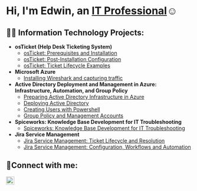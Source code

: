 <h1>Hi, I'm Edwin, an <a href="https://linkedin.com/in/edwin-nunez-b1352329b">IT Professional</a>☺</h1>

<h2>👨‍💻 Information Technology Projects:</h2>

- <b>osTicket (Help Desk Ticketing System)</b>
  - [osTicket: Prerequisites and Installation](https://github.com/EdwinNunez921/osticket-prereqs)
  - [osTicket: Post-Installation Configuration](https://github.com/EdwinNunez921/osTicket-Post-Instillation-Configuration-)
  - [osTicket: Ticket Lifecycle Examples](https://github.com/EdwinNunez921/osTicket-Ticket-Lifecycle-Examples)
- <b>Microsoft Azure</b>
  - [Installing Wireshark and capturing traffic](https://github.com/EdwinNunez921/Installing-and-Using-Wireshark/tree/main)
- <b>Active Directory Deployment and Management in Azure: Infrastructure, Automation, and Group Policy</b>
  - [Preparing Active Directory Infrastructure in Azure](https://github.com/EdwinNunez921/Preparing-Active-Directory-Infrastructure-in-Azure)
  - [Deploying Active Directory](https://github.com/EdwinNunez921/Deploying-Active-Directory)
  - [Creating Users with Powershell](https://github.com/EdwinNunez921/Creating-Users-with-Powershell)
  - [Group Policy and Management Accounts](https://github.com/EdwinNunez921/Group-Policy-and-Managing-Accounts)
- <b>Spiceworks: Knowledge Base Development for IT Troubleshooting</b>
  - [Spiceworks: Knowledge Base Development for IT Troubleshooting](https://github.com/EdwinNunez921/Spiceworks-Knowledge-Base-Development-for-IT-Troubleshooting)
- <b>Jira Service Management</b>
  - [Jira Service Management: Ticket Lifecycle and Resolution](https://github.com/EdwinNunez921/Jira-Service-Management-Ticket-Lifecycle-and-Resolution)
  - [Jira Service Management: Configuration, Workflows and Automation]()
<h2>🤳Connect with me:</h2>

[<img align="left" alt="Josh | LinkedIn" width="22px" src="https://cdn.jsdelivr.net/npm/simple-icons@v3/icons/linkedin.svg" />][linkedin]

[linkedin]: https://linkedin.com/in/edwin-nunez-b1352329b
